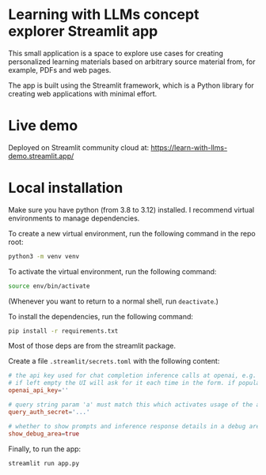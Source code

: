 # Learning with LLMs concept explorer Streamlit app

This small application is a space to explore use cases for creating personalized learning materials based on arbitrary source material from, for example, PDFs and web pages.

The app is built using the Streamlit framework, which is a Python library for creating web applications with minimal effort.

# Live demo

Deployed on Streamlit community cloud at: https://learn-with-llms-demo.streamlit.app/

# Local installation

Make sure you have python (from 3.8 to 3.12) installed. I recommend virtual environments to manage dependencies.

To create a new virtual environment, run the following command in the repo root:

```bash
python3 -m venv venv
```

To activate the virtual environment, run the following command:

```bash
source env/bin/activate
```

(Whenever you want to return to a normal shell, run `deactivate`.)

To install the dependencies, run the following command:

```bash
pip install -r requirements.txt
```

Most of those deps are from the streamlit package.

Create a file `.streamlit/secrets.toml` with the following content:

```toml
# the api key used for chat completion inference calls at openai, e.g. 'sk-...'
# if left empty the UI will ask for it each time in the form. if populated, the query_auth_secret is present, it will be used automatically w/o a user input.
openai_api_key=''

# query string param 'a' must match this which activates usage of the api key above if present.
query_auth_secret='...'

# whether to show prompts and inference response details in a debug area
show_debug_area=true

```

Finally, to run the app:

```bash
streamlit run app.py
```

